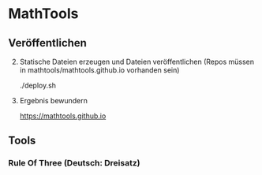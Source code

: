# MathTools

## Veröffentlichen
2. Statische Dateien erzeugen und Dateien veröffentlichen (Repos müssen in mathtools/mathtools.github.io vorhanden sein)

    ./deploy.sh
    
3. Ergebnis bewundern 

    https://mathtools.github.io


## Tools

### Rule Of Three (Deutsch: Dreisatz)
